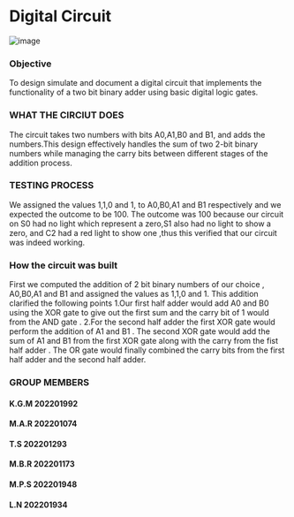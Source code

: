 # Digital Circuit 
![image](https://github.com/user-attachments/assets/fb8f9009-ea1a-4608-916b-d1e379f09488)


 ### Objective    
 To design simulate and document a digital circuit that implements the functionality of a two bit binary adder using basic digital logic gates.
 

### WHAT THE CIRCIUT DOES
The circuit takes two numbers with bits A0,A1,B0 and B1, and adds the numbers.This  design effectively  handles the sum of two 2-bit binary numbers while managing the carry bits between different stages of the addition process.

### TESTING PROCESS
We assigned the values 1,1,0 and 1, to  A0,B0,A1 and B1 respectively  and we expected  the  outcome to be 100. The outcome was 100 because our circuit on S0 had no light which represent a zero,S1 also had no light to show a zero, and C2 had a red light to show one ,thus this verified that our circuit was indeed working.

### How the circuit was built
First we computed the addition of 2 bit binary numbers of our choice , A0,B0,A1 and B1 and assigned the values as 1,1,0 and 1. This  addition clarified the following points 
1.Our first half adder would add A0 and B0 using the XOR gate   to give out the first sum  and the carry bit of  1 would from the AND gate .
2.For the second half  adder the first XOR gate would perform the addition of A1 and B1 . The second XOR gate would add the sum of A1 and B1 from the first XOR gate along with the carry from the fist half adder  . The OR gate would finally combined the carry bits from the first half adder and the second half adder. 

### GROUP MEMBERS
#### K.G.M    202201992
#### M.A.R    202201074
#### T.S      202201293
#### M.B.R    202201173
#### M.P.S    202201948
#### L.N      202201934
